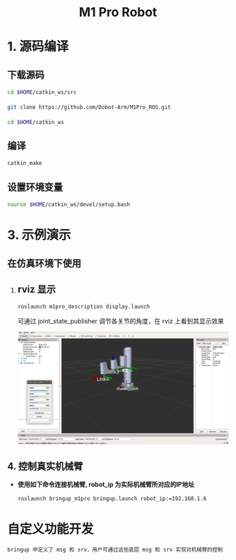 # <center>M1 Pro Robot</center>

# 1. 源码编译
## 下载源码
```sh
cd $HOME/catkin_ws/src

git clone https://github.com/Dobot-Arm/M1Pro_ROS.git

cd $HOME/catkin_ws
```
## 编译
```sh
catkin_make
```
## 设置环境变量
```sh
source $HOME/catkin_ws/devel/setup.bash
```

# 3. 示例演示

## 在仿真环境下使用

1. ## rviz 显示
    ```sh
    roslaunch m1pro_description display.launch
    ```

   可通过 joint_state_publisher 调节各关节的角度，在 rviz 上看到其显示效果

   ![rviz显示](./disp.jpg)

## 4. 控制真实机械臂

* **使用如下命令连接机械臂, robot_ip 为实际机械臂所对应的IP地址**
    ```sh
    roslaunch bringup_m1pro bringup.launch robot_ip:=192.168.1.6
    ```

# 自定义功能开发

    bringup 中定义了 msg 和 srv，用户可通过这些底层 msg 和 srv 实现对机械臂的控制
